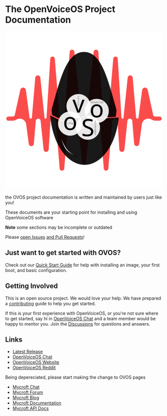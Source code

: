 # The OpenVoiceOS Project Documentation

![](https://github.com/OpenVoiceOS/ovos_assets/blob/master/Logo/ovos-logo-512.png?raw=true)

the OVOS project documentation is written and maintained by users just like you!

These documents are your starting point for installing and using OpenVoiceOS software

**Note** some sections may be incomplete or outdated

Please [open Issues](https://github.com/OpenVoiceOS/community-docs/issues) [and Pull Requests](https://github.com/OpenVoiceOS/community-docs/pulls)!

## Just want to get started with OVOS?
Check out our [Quick Start Guide](quick_start.md) for help with installing an image, your first boot, and basic configuration.

## Getting Involved

This is an open source project. We would love your help. We have prepared a [contributing](contributing.md) guide to help you get started.

If this is your first experience with OpenVoiceOS, or you're not sure where to get started,
say hi in [OpenVoiceOS Chat](https://matrix.to/#/!XFpdtmgyCoPDxOMPpH:matrix.org?via=matrix.org) and a team member would be happy to mentor you.
Join the [Discussions](https://github.com/OpenVoiceOS/OpenVoiceOS/discussions) for questions and answers.

## Links
* [Latest Release](https://github.com/OpenVoiceOS/ovos-core/releases)
* [OpenVoiceOS Chat](https://matrix.to/#/!XFpdtmgyCoPDxOMPpH:matrix.org?via=matrix.org)
* [OpenVoiceOS Website](https://openvoiceos.org/)
* [OpenVoiceOS Reddit](https://www.reddit.com/r/OpenVoiceOS/)

Being depereciated, please start making the change to OVOS pages

* [Mycroft Chat](https://chat.mycroft.ai)
* [Mycroft Forum](https://community.mycroft.ai)
* [Mycroft Blog](https://mycroft.ai/blog)
* [Mycroft Documentation](https://docs.mycroft.ai)
* [Mycroft API Docs](https://mycroft-core.readthedocs.io/en/master/)



